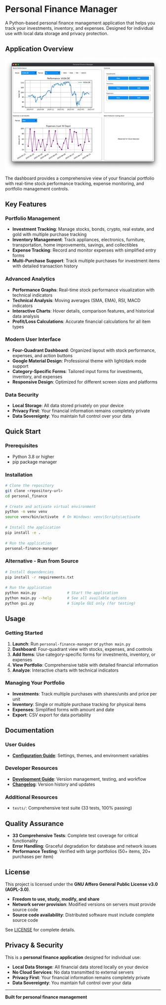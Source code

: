 # Personal Finance Manager

A Python-based personal finance management application that helps you track your investments, inventory, and expenses. Designed for individual use with local data storage and privacy protection.

## Application Overview
![Personal Finance Manager Dashboard](docs/images/dashboard_0.2.0.png)

The dashboard provides a comprehensive view of your financial portfolio with real-time stock performance tracking, expense monitoring, and portfolio management controls.

## Key Features

### Portfolio Management
- **Investment Tracking**: Manage stocks, bonds, crypto, real estate, and gold with multiple purchase tracking
- **Inventory Management**: Track appliances, electronics, furniture, transportation, home improvements, savings, and collectibles
- **Expense Tracking**: Record and monitor expenses with simplified entry forms
- **Multi-Purchase Support**: Track multiple purchases for investment items with detailed transaction history

### Advanced Analytics
- **Performance Graphs**: Real-time stock performance visualization with technical indicators
- **Technical Analysis**: Moving averages (SMA, EMA), RSI, MACD indicators
- **Interactive Charts**: Hover details, comparison features, and historical data analysis
- **Profit/Loss Calculations**: Accurate financial calculations for all item types

### Modern User Interface
- **Four-Quadrant Dashboard**: Organized layout with stock performance, expenses, and action buttons
- **Google Material Design**: Professional theme with light/dark mode support
- **Category-Specific Forms**: Tailored input forms for investments, inventory, and expenses
- **Responsive Design**: Optimized for different screen sizes and platforms

### Data Security
- **Local Storage**: All data stored privately on your device
- **Privacy First**: Your financial information remains completely private
- **Data Sovereignty**: You maintain full control over your data

## Quick Start

### Prerequisites
- Python 3.8 or higher
- pip package manager

### Installation
```bash
# Clone the repository
git clone <repository-url>
cd personal_finance

# Create and activate virtual environment
python -m venv venv
source venv/bin/activate  # On Windows: venv\Scripts\activate

# Install the application
pip install -e .

# Run the application
personal-finance-manager
```

### Alternative - Run from Source
```bash
# Install dependencies
pip install -r requirements.txt

# Run the application
python main.py              # Start the application
python main.py --help       # See all available options
python gui.py               # Simple GUI only (for testing)
```

## Usage

### Getting Started
1. **Launch**: Run `personal-finance-manager` or `python main.py`
2. **Dashboard**: Four-quadrant view with stocks, expenses, and controls
3. **Add Items**: Use category-specific forms for investments, inventory, or expenses
4. **View Portfolio**: Comprehensive table with detailed financial information
5. **Analyze**: Interactive charts with technical indicators

### Managing Your Portfolio
- **Investments**: Track multiple purchases with shares/units and price per unit
- **Inventory**: Single or multiple purchase tracking for physical items
- **Expenses**: Simplified forms with amount and date
- **Export**: CSV export for data portability

## Documentation

### User Guides
- **[Configuration Guide](CONFIGURATION.md)**: Settings, themes, and environment variables

### Developer Resources
- **[Development Guide](DEVELOPMENT.md)**: Version management, testing, and workflow
- **[Changelog](CHANGELOG.md)**: Version history and updates

### Additional Resources
- `tests/`: Comprehensive test suite (33 tests, 100% passing)

## Quality Assurance
- **33 Comprehensive Tests**: Complete test coverage for critical functionality
- **Error Handling**: Graceful degradation for database and network issues
- **Performance Testing**: Verified with large portfolios (50+ items, 20+ purchases per item)

## License

This project is licensed under the **GNU Affero General Public License v3.0 (AGPL-3.0)**.

- **Freedom to use, study, modify, and share**
- **Network server provision**: Modified versions on servers must provide source code
- **Source code availability**: Distributed software must include complete source code

See [LICENSE](LICENSE) for complete details.

## Privacy & Security

This is a **personal finance application** designed for individual use:
- **Local Data Storage**: All financial data stored locally on your device
- **No Cloud Services**: No data transmitted to external servers
- **Privacy First**: Your financial information remains completely private
- **Data Sovereignty**: You maintain full control over your data

---

**Built for personal finance management**

